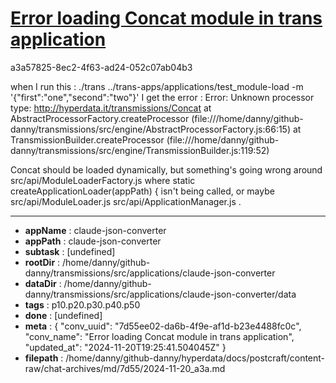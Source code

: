 # [Error loading Concat module in trans application](https://claude.ai/chat/7d55ee02-da6b-4f9e-af1d-b23e4488fc0c)

a3a57825-8ec2-4f63-ad24-052c07ab04b3

when I run this :
./trans ../trans-apps/applications/test_module-load -m '{"first":"one","second":"two"}' 
I get the error :
Error: Unknown processor type: http://hyperdata.it/transmissions/Concat
    at AbstractProcessorFactory.createProcessor (file:///home/danny/github-danny/transmissions/src/engine/AbstractProcessorFactory.js:66:15)
    at TransmissionBuilder.createProcessor (file:///home/danny/github-danny/transmissions/src/engine/TransmissionBuilder.js:119:52)

Concat should be loaded dynamically, but something's going wrong around src/api/ModuleLoaderFactory.js where   static createApplicationLoader(appPath) { isn't being called, or maybe src/api/ModuleLoader.js src/api/ApplicationManager.js .

---

* **appName** : claude-json-converter
* **appPath** : claude-json-converter
* **subtask** : [undefined]
* **rootDir** : /home/danny/github-danny/transmissions/src/applications/claude-json-converter
* **dataDir** : /home/danny/github-danny/transmissions/src/applications/claude-json-converter/data
* **tags** : p10.p20.p30.p40.p50
* **done** : [undefined]
* **meta** : {
  "conv_uuid": "7d55ee02-da6b-4f9e-af1d-b23e4488fc0c",
  "conv_name": "Error loading Concat module in trans application",
  "updated_at": "2024-11-20T19:25:41.504045Z"
}
* **filepath** : /home/danny/github-danny/hyperdata/docs/postcraft/content-raw/chat-archives/md/7d55/2024-11-20_a3a.md
